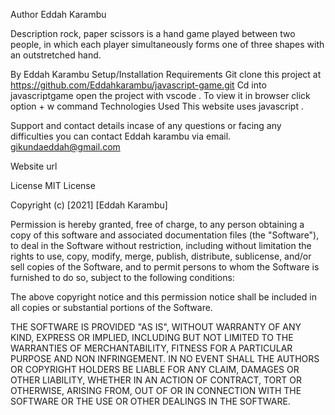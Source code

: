 Author
Eddah Karambu

Description
rock, paper scissors is a hand game played between two people, in which each player simultaneously forms one of three shapes with  an outstretched hand. 

By Eddah Karambu
Setup/Installation Requirements
Git clone this project at https://github.com/Eddahkarambu/javascript-game.git
Cd into javascriptgame
open the project with vscode .
To view it in browser click option + w command
Technologies Used
This website uses javascript .

Support and contact details
incase of any questions or facing any difficulties you can contact Eddah karambu via email. gikundaeddah@gmail.com

Website url


License
MIT License

Copyright (c) [2021] [Eddah Karambu]

Permission is hereby granted, free of charge, to any person obtaining a copy of this software and associated documentation files (the "Software"), to deal in the Software without restriction, including without limitation the rights to use, copy, modify, merge, publish, distribute, sublicense, and/or sell copies of the Software, and to permit persons to whom the Software is furnished to do so, subject to the following conditions:

The above copyright notice and this permission notice shall be included in all copies or substantial portions of the Software.

THE SOFTWARE IS PROVIDED "AS IS", WITHOUT WARRANTY OF ANY KIND, EXPRESS OR IMPLIED, INCLUDING BUT NOT LIMITED TO THE WARRANTIES OF MERCHANTABILITY, FITNESS FOR A PARTICULAR PURPOSE AND NON INFRINGEMENT. IN NO EVENT SHALL THE AUTHORS OR COPYRIGHT HOLDERS BE LIABLE FOR ANY CLAIM, DAMAGES OR OTHER LIABILITY, WHETHER IN AN ACTION OF CONTRACT, TORT OR OTHERWISE, ARISING FROM, OUT OF OR IN CONNECTION WITH THE SOFTWARE OR THE USE OR OTHER DEALINGS IN THE SOFTWARE.